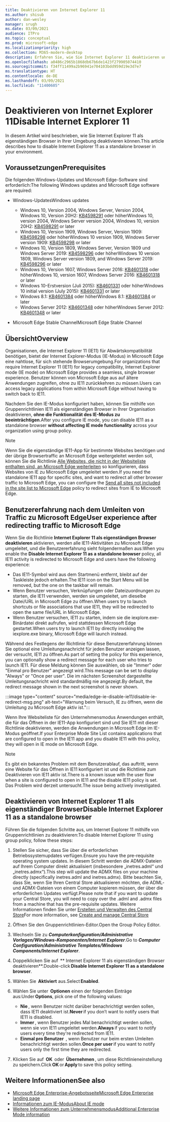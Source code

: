 ```yaml
---
title: Deaktivieren von Internet Explorer 11
ms.author: shisub
author: dan-wesley
manager: srugh
ms.date: 03/09/2021
audience: ITPro
ms.topic: conceptual
ms.prod: microsoft-edge
ms.localizationpriority: high
ms.collection: M365-modern-desktop
description: Erfahren Sie, wie Sie Internet Explorer 11 deaktivieren und den Internet Explorer-Modus in Microsoft Edge verwenden können.
ms.openlocfilehash: a0486c2965b1868db67b6de1423f279905074410
ms.sourcegitcommit: f34ff11499a2b96941e704103bdd959d19e3d7e7
ms.translationtype: HT
ms.contentlocale: de-DE
ms.lasthandoff: 03/09/2021
ms.locfileid: "11400605"
---
```

# <a name="disable-internet-explorer-11"></a><span data-ttu-id="3aeed-103">Deaktivieren von Internet Explorer 11</span><span class="sxs-lookup"><span data-stu-id="3aeed-103">Disable Internet Explorer 11</span></span>

<span data-ttu-id="3aeed-104">In diesem Artikel wird beschrieben, wie Sie Internet Explorer 11 als eigenständigen Browser in Ihrer Umgebung deaktivieren können.</span><span class="sxs-lookup"><span data-stu-id="3aeed-104">This article describes how to disable Internet Explorer 11 as a standalone browser in your environment.</span></span>

## <a name="prerequisites"></a><span data-ttu-id="3aeed-105">Voraussetzungen</span><span class="sxs-lookup"><span data-stu-id="3aeed-105">Prerequisites</span></span>

<span data-ttu-id="3aeed-106">Die folgenden Windows-Updates und Microsoft Edge-Software sind erforderlich:</span><span class="sxs-lookup"><span data-stu-id="3aeed-106">The following Windows updates and Microsoft Edge software are required:</span></span>

- <span data-ttu-id="3aeed-107">Windows-Updates</span><span class="sxs-lookup"><span data-stu-id="3aeed-107">Windows updates</span></span>

  - <span data-ttu-id="3aeed-108">Windows 10, Version 2004, Windows Server, Version 2004, Windows 10, Version 20H2: [KB4598291](https://support.microsoft.com/topic/february-2-2021-kb4598291-os-builds-19041-789-and-19042-789-preview-6a766199-a4f1-616e-1f5c-58bdc3ca5e3b) oder höher</span><span class="sxs-lookup"><span data-stu-id="3aeed-108">Windows 10, version 2004, Windows Server version 2004, Windows 10, version 20H2: [KB4598291](https://support.microsoft.com/topic/february-2-2021-kb4598291-os-builds-19041-789-and-19042-789-preview-6a766199-a4f1-616e-1f5c-58bdc3ca5e3b) or later</span></span>
  - <span data-ttu-id="3aeed-109">Windows 10, Version 1909, Windows Server, Version 1909: [KB4598298](https://support.microsoft.com/topic/january-21-2021-kb4598298-os-build-18363-1350-preview-02dfd9ba-91a2-1b82-dede-42f288c02511) oder höher</span><span class="sxs-lookup"><span data-stu-id="3aeed-109">Windows 10 version 1909, Windows Server version 1909: [KB4598298](https://support.microsoft.com/topic/january-21-2021-kb4598298-os-build-18363-1350-preview-02dfd9ba-91a2-1b82-dede-42f288c02511) or later</span></span>
  - <span data-ttu-id="3aeed-110">Windows 10, Version 1809, Windows Server, Version 1809 und Windows Server 2019: [KB4598296](https://support.microsoft.com/topic/january-21-2021-kb4598296-os-build-17763-1728-preview-4c0931ff-45b7-ff59-5e00-c03b5afb363d) oder höher</span><span class="sxs-lookup"><span data-stu-id="3aeed-110">Windows 10 version 1809, Windows Server version 1809, and Windows Server 2019: [KB4598296](https://support.microsoft.com/topic/january-21-2021-kb4598296-os-build-17763-1728-preview-4c0931ff-45b7-ff59-5e00-c03b5afb363d) or later</span></span>
  - <span data-ttu-id="3aeed-111">Windows 10, Version 1607, Windows Server 2016: [KB4601318](https://support.microsoft.com/topic/february-9-2021-kb4601318-os-build-14393-4225-c5e3de6c-e3e6-ffb5-6197-48b9ce16446e) oder höher</span><span class="sxs-lookup"><span data-stu-id="3aeed-111">Windows 10, version 1607, Windows Server 2016: [KB4601318](https://support.microsoft.com/topic/february-9-2021-kb4601318-os-build-14393-4225-c5e3de6c-e3e6-ffb5-6197-48b9ce16446e) or later</span></span>
   - <span data-ttu-id="3aeed-112">Windows 10-Erstversion (Juli 2015): [KB4601331](https://support.microsoft.com/office/february-9-2021%e2%80%94kb4601331-os-build-10240-18842-6227d078-fef3-8d67-27e0-1882e6cb79ff?ui=en-US&rs=en-US&ad=US) oder höher</span><span class="sxs-lookup"><span data-stu-id="3aeed-112">Windows 10 initial version (July 2015): [KB4601331](https://support.microsoft.com/office/february-9-2021%e2%80%94kb4601331-os-build-10240-18842-6227d078-fef3-8d67-27e0-1882e6cb79ff?ui=en-US&rs=en-US&ad=US) or later</span></span>
  - <span data-ttu-id="3aeed-113">Windows 8.1: [KB4601384](https://support.microsoft.com/topic/february-9-2021-kb4601384-monthly-rollup-16bdbb75-dd4b-2910-abc5-7891c9756b96) oder höher</span><span class="sxs-lookup"><span data-stu-id="3aeed-113">Windows 8.1: [KB4601384](https://support.microsoft.com/topic/february-9-2021-kb4601384-monthly-rollup-16bdbb75-dd4b-2910-abc5-7891c9756b96) or later</span></span>
  - <span data-ttu-id="3aeed-114">Windows Server 2012: [KB4601348](https://support.microsoft.com/topic/february-9-2021-kb4601348-monthly-rollup-2c338c0c-73d6-fb80-cc91-f1a86e80db0c) oder höher</span><span class="sxs-lookup"><span data-stu-id="3aeed-114">Windows Server 2012: [KB4601348](https://support.microsoft.com/topic/february-9-2021-kb4601348-monthly-rollup-2c338c0c-73d6-fb80-cc91-f1a86e80db0c) or later</span></span>
  
- <span data-ttu-id="3aeed-115">Microsoft Edge Stable Channel</span><span class="sxs-lookup"><span data-stu-id="3aeed-115">Microsoft Edge Stable Channel</span></span>


## <a name="overview"></a><span data-ttu-id="3aeed-116">Übersicht</span><span class="sxs-lookup"><span data-stu-id="3aeed-116">Overview</span></span>

<span data-ttu-id="3aeed-117">Organisationen, die Internet Explorer 11 (IE11) für Abwärtskompatibilität benötigen, bietet der Internet Explorer-Modus (IE-Modus) in Microsoft Edge eine nahtlose, für sich stehende Browserumgebung.</span><span class="sxs-lookup"><span data-stu-id="3aeed-117">For organizations that require Internet Explorer 11 (IE11) for legacy compatibility, Internet Explorer mode (IE mode) on Microsoft Edge provides a seamless, single browser experience.</span></span> <span data-ttu-id="3aeed-118">Benutzer können von Microsoft Edge aus auf ältere Anwendungen zugreifen, ohne zu IE11 zurückkehren zu müssen.</span><span class="sxs-lookup"><span data-stu-id="3aeed-118">Users can access legacy applications from within Microsoft Edge without having to switch back to IE11.</span></span>

<span data-ttu-id="3aeed-119">Nachdem Sie den IE-Modus konfiguriert haben, können Sie mithilfe von Gruppenrichtlinien IE11 als eigenständigen Browser in Ihrer Organisation deaktivieren, **ohne die Funktionalität des IE-Modus zu beeinträchtigen**.</span><span class="sxs-lookup"><span data-stu-id="3aeed-119">After you configure IE mode, you can disable IE11 as a standalone browser **without affecting IE mode functionality** across your organization using group policy.</span></span>

> [!NOTE]
> <span data-ttu-id="3aeed-120">Wenn Sie die eigenständige IE11-App für bestimmte Websites benötigen und der übrige Browsertraffic an Microsoft Edge weitergeleitet werden soll, können Sie die Richtlinie [Alle Websites, die nicht in der Websiteliste enthalten sind, an Microsoft Edge weiterleiten](https://docs.microsoft.com/deployedge/edge-ie-mode-policies#redirect-sites-from-ie-to-microsoft-edge) so konfigurieren, dass Websites von IE zu Microsoft Edge umgeleitet werden.</span><span class="sxs-lookup"><span data-stu-id="3aeed-120">If you need the standalone IE11 app for specific sites, and want to redirect all other browser traffic to Microsoft Edge, you can configure the [Send all sites not included in the site list to Microsoft Edge](https://docs.microsoft.com/deployedge/edge-ie-mode-policies#redirect-sites-from-ie-to-microsoft-edge) policy to redirect sites from IE to Microsoft Edge.</span></span>

## <a name="user-experience-after-redirecting-traffic-to-microsoft-edge"></a><span data-ttu-id="3aeed-121">Benutzererfahrung nach dem Umleiten von Traffic zu Microsoft Edge</span><span class="sxs-lookup"><span data-stu-id="3aeed-121">User experience after redirecting traffic to Microsoft Edge</span></span>

<span data-ttu-id="3aeed-122">Wenn Sie die Richtlinie **Internet Explorer 11 als eigenständigen Browser deaktivieren** aktivieren, werden alle IE11-Aktivitäten zu Microsoft Edge umgeleitet, und die Benutzererfahrung sieht folgendermaßen aus:</span><span class="sxs-lookup"><span data-stu-id="3aeed-122">When you enable the **Disable Internet Explorer 11 as a standalone browser** policy, all IE11 activity is redirected to Microsoft Edge and users have the following experience:</span></span>

- <span data-ttu-id="3aeed-123">Das IE11-Symbol wird aus dem Startmenü entfernt, bleibt auf der Taskleiste jedoch erhalten.</span><span class="sxs-lookup"><span data-stu-id="3aeed-123">The IE11 icon on the Start Menu will be removed, but the one on the taskbar will remain.</span></span>
- <span data-ttu-id="3aeed-124">Wenn Benutzer versuchen, Verknüpfungen oder Dateizuordnungen zu starten, die IE11 verwenden, werden sie umgeleitet, um dieselbe Datei/URL in Microsoft Edge zu öffnen.</span><span class="sxs-lookup"><span data-stu-id="3aeed-124">When users try to launch shortcuts or file associations that use IE11, they will be redirected to open the same file/URL in Microsoft Edge.</span></span>
- <span data-ttu-id="3aeed-125">Wenn Benutzer versuchen, IE11 zu starten, indem sie die iexplore.exe-Binärdatei direkt aufrufen, wird stattdessen Microsoft Edge gestartet.</span><span class="sxs-lookup"><span data-stu-id="3aeed-125">When users try to launch IE11 by directly invoking the iexplore.exe binary, Microsoft Edge will launch instead.</span></span>

<span data-ttu-id="3aeed-126">Während des Festlegens der Richtlinie für diese Benutzererfahrung können Sie optional eine Umleitungsnachricht für jeden Benutzer anzeigen lassen, der versucht, IE11 zu öffnen.</span><span class="sxs-lookup"><span data-stu-id="3aeed-126">As part of setting the policy for this experience, you can optionally show a redirect message for each user who tries to launch IE11.</span></span> <span data-ttu-id="3aeed-127">Für diese Meldung können Sie auswählen, ob sie "Immer" oder "Einmal pro Benutzer" angezeigt wird.</span><span class="sxs-lookup"><span data-stu-id="3aeed-127">This message can be set to display "Always" or "Once per user".</span></span> <span data-ttu-id="3aeed-128">Die im nächsten Screenshot dargestellte Umleitungsnachricht wird standardmäßig nie angezeigt.</span><span class="sxs-lookup"><span data-stu-id="3aeed-128">By default, the redirect message shown in the next screenshot is never shown.</span></span>

:::image type="content" source="media/edge-ie-disable-ie11/disable-ie-redirect-msg.png" alt-text="Warnung beim Versuch, IE zu öffnen, wenn die Umleitung zu Microsoft Edge aktiv ist.":::

<span data-ttu-id="3aeed-130">Wenn Ihre Websiteliste für den Unternehmensmodus Anwendungen enthält, die für das Öffnen in der IE11-App konfiguriert sind und Sie IE11 mit dieser Richtlinie deaktivieren, werden die Anwendungen in Microsoft Edge im IE-Modus geöffnet.</span><span class="sxs-lookup"><span data-stu-id="3aeed-130">If your Enterprise Mode Site List contains applications that are configured to open in the IE11 app and you disable IE11 with this policy, they will open in IE mode on Microsoft Edge.</span></span>
> [!NOTE]
> <span data-ttu-id="3aeed-131">Es gibt ein bekanntes Problem mit dem Benutzerablauf, das auftritt, wenn eine Website für das Öffnen in IE11 konfiguriert ist und die Richtlinie zum Deaktivieren von IE11 aktiv ist.</span><span class="sxs-lookup"><span data-stu-id="3aeed-131">There is a known issue with the user flow when a site is configured to open in IE11 and the disable IE11 policy is set.</span></span> <span data-ttu-id="3aeed-132">Das Problem wird derzeit untersucht.</span><span class="sxs-lookup"><span data-stu-id="3aeed-132">The issue being actively investigated.</span></span>

## <a name="disable-internet-explorer-11-as-a-standalone-browser"></a><span data-ttu-id="3aeed-133">Deaktivieren von Internet Explorer 11 als eigenständiger Browser</span><span class="sxs-lookup"><span data-stu-id="3aeed-133">Disable Internet Explorer 11 as a standalone browser</span></span>

<span data-ttu-id="3aeed-134">Führen Sie die folgenden Schritte aus, um Internet Explorer 11 mithilfe von Gruppenrichtlinien zu deaktivieren:</span><span class="sxs-lookup"><span data-stu-id="3aeed-134">To disable Internet Explorer 11 using group policy, follow these steps:</span></span>

1. <span data-ttu-id="3aeed-135">Stellen Sie sicher, dass Sie über die erforderlichen Betriebssystemupdates verfügen.</span><span class="sxs-lookup"><span data-stu-id="3aeed-135">Ensure you have the pre-requisite operating system updates.</span></span> <span data-ttu-id="3aeed-136">In diesem Schritt werden die ADMX-Dateien auf Ihrem Computer direkt aktualisiert (insbesondere „inetres.adml“ und „inetres.admx“).</span><span class="sxs-lookup"><span data-stu-id="3aeed-136">This step will update the ADMX files on your machine directly (specifically inetres.adml and inetres.admx).</span></span> <span data-ttu-id="3aeed-137">Bitte beachten Sie, dass Sie, wenn Sie Ihren Central Store aktualisieren möchten, die ADML- und ADMX-Dateien von einem Computer kopieren müssen, der über die erforderlichen Updates verfügt.</span><span class="sxs-lookup"><span data-stu-id="3aeed-137">Please note that if you want to update your Central Store, you will need to copy over the .adml and .admx files from a machine that has the pre-requisite updates.</span></span> <span data-ttu-id="3aeed-138">Weitere Informationen finden Sie unter [Erstellen und Verwalten des Central Store](https://docs.microsoft.com/troubleshoot/windows-client/group-policy/create-and-manage-central-store)</span><span class="sxs-lookup"><span data-stu-id="3aeed-138">For more information, see [Create and manage Central Store](https://docs.microsoft.com/troubleshoot/windows-client/group-policy/create-and-manage-central-store)</span></span>
2. <span data-ttu-id="3aeed-139">Öffnen Sie den Gruppenrichtlinien-Editor.</span><span class="sxs-lookup"><span data-stu-id="3aeed-139">Open the Group Policy Editor.</span></span>
3. <span data-ttu-id="3aeed-140">Wechseln Sie zu ***Computerkonfiguration/Administrative Vorlagen/Windows-Komponenten/Internet Explorer***.</span><span class="sxs-lookup"><span data-stu-id="3aeed-140">Go to ***Computer Configuration/Administrative Templates/Windows Components/Internet Explorer***.</span></span> 
4. <span data-ttu-id="3aeed-141">Doppelklicken Sie auf  \*\* Internet Explorer 11 als eigenständigen Browser deaktivieren\*\*.</span><span class="sxs-lookup"><span data-stu-id="3aeed-141">Double-click **Disable Internet Explorer 11 as a standalone browser**.</span></span>
5. <span data-ttu-id="3aeed-142">Wählen Sie  **Aktiviert** aus.</span><span class="sxs-lookup"><span data-stu-id="3aeed-142">Select **Enabled**.</span></span>
6. <span data-ttu-id="3aeed-143">Wählen Sie unter  **Optionen** einen der folgenden Einträge aus:</span><span class="sxs-lookup"><span data-stu-id="3aeed-143">Under **Options**, pick one of the following values:</span></span>

   - <span data-ttu-id="3aeed-144">**Nie** , wenn Benutzer nicht darüber benachrichtigt werden sollen, dass IE11 deaktiviert ist.</span><span class="sxs-lookup"><span data-stu-id="3aeed-144">**Never** if you don’t want to notify users that IE11 is disabled.</span></span>
   - <span data-ttu-id="3aeed-145">**Immer** , wenn Benutzer jedes Mal benachrichtigt werden sollen, wenn sie von IE11 umgeleitet werden.</span><span class="sxs-lookup"><span data-stu-id="3aeed-145">**Always** if you want to notify users every time they're redirected from IE11.</span></span>
   - <span data-ttu-id="3aeed-146">**Einmal pro Benutzer**  , wenn Benutzer nur beim ersten Umleiten benachrichtigt werden sollen.</span><span class="sxs-lookup"><span data-stu-id="3aeed-146">**Once per user** if you want to notify users only the first time they are redirected.</span></span>

7. <span data-ttu-id="3aeed-147">Klicken Sie auf  **OK**  oder  **Übernehmen** , um diese Richtlinieneinstellung zu speichern.</span><span class="sxs-lookup"><span data-stu-id="3aeed-147">Click **OK** or **Apply** to save this policy setting.</span></span>

## <a name="see-also"></a><span data-ttu-id="3aeed-148">Weitere Informationen</span><span class="sxs-lookup"><span data-stu-id="3aeed-148">See also</span></span>

- [<span data-ttu-id="3aeed-149">Microsoft Edge Enterprise-Angebotsseite</span><span class="sxs-lookup"><span data-stu-id="3aeed-149">Microsoft Edge Enterprise landing page</span></span>](https://aka.ms/EdgeEnterprise)
- [<span data-ttu-id="3aeed-150">Informationen zum IE-Modus</span><span class="sxs-lookup"><span data-stu-id="3aeed-150">About IE mode</span></span>](https://docs.microsoft.com/deployedge/edge-ie-mode)
- [<span data-ttu-id="3aeed-151">Weitere Informationen zum Unternehmensmodus</span><span class="sxs-lookup"><span data-stu-id="3aeed-151">Additional Enterprise Mode information</span></span>](https://docs.microsoft.com/internet-explorer/ie11-deploy-guide/enterprise-mode-overview-for-ie11)
